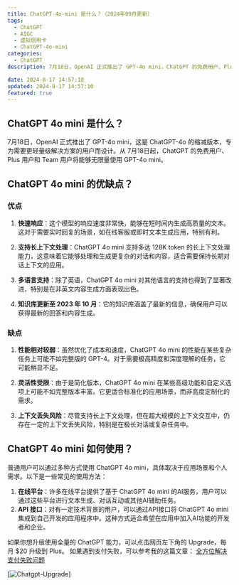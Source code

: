 ```yaml
---
title: ChatGPT-4o-mini 是什么？（2024年09月更新）
tags:
  - ChatGPT
  - AIGC
  - 虚拟信用卡
  - ChatGPT-4o-mini
categories:
  - ChatGPT
description: 7月18日，OpenAI 正式推出了 GPT-4o mini，ChatGPT 的免费用户、Plus 用户和 Team 用户将能够无限量使用 GPT-4o mini。

date: 2024-8-17 14:57:10
updated: 2024-8-17 14:57:10
featured: true
---
```


## ChatGPT 4o mini 是什么？

7月18日，OpenAI 正式推出了 GPT-4o mini，这是 ChatGPT-4o 的缩减版本，专为需要更轻量级解决方案的用户而设计。从 7月18日起，ChatGPT 的免费用户、Plus 用户和 Team 用户将能够无限量使用 GPT-4o mini。

<!-- more -->

## ChatGPT 4o mini 的优缺点？

### 优点

1. **快速响应**：这个模型的响应速度非常快，能够在短时间内生成高质量的文本。这对于需要实时回复的场景，如在线客服或即时文本生成应用，特别有利。
    
2. **支持长上下文处理**：ChatGPT 4o mini 支持多达 128K token 的长上下文处理能力，这意味着它能够处理和生成更复杂的对话和内容，适合需要保持长期对话上下文的应用。
    
3. **多语言支持**：除了英语，ChatGPT 4o mini 对其他语言的支持也得到了显著改进，特别是在非英文内容生成方面表现出色。
    
4. **知识库更新至 2023 年 10 月**：它的知识库涵盖了最新的信息，确保用户可以获得最新的回答和内容生成。
    

### 缺点

1. **性能相对较弱**：虽然优化了成本和速度，ChatGPT 4o mini 的性能在某些复杂任务上可能不如完整版的 GPT-4。对于需要极高精度和深度理解的任务，它可能稍显不足。
    
2. **灵活性受限**：由于是简化版本，ChatGPT 4o mini 在某些高级功能和自定义选项上可能不如完整版本丰富。它更适合标准化的应用场景，而非高度定制化的需求。
    
3. **上下文丢失风险**：尽管支持长上下文处理，但在超大规模的上下文交互中，仍存在一定的上下文丢失风险，特别是在极长对话或复杂任务中。

## ChatGPT 4o mini 如何使用？

普通用户可以通过多种方式使用 ChatGPT 4o mini，具体取决于应用场景和个人需求。以下是一些常见的使用方法：

1. **在线平台**：许多在线平台提供了基于 ChatGPT 4o mini 的AI服务，用户可以通过这些平台进行文本生成、对话互动或其他AI辅助任务。
2. **API 接口**：对有一定技术背景的用户，可以通过API接口将 ChatGPT 4o mini 集成到自己开发的应用程序中。这种方式适合希望在应用中加入AI功能的开发者和企业。

如果你想升级使用全量的 ChatGPT 能力，可以点击网页左下角的 Upgrade，每月 $20 升级到 Plus。 如果遇到支付失败，可以参考我的这篇文章：
[全方位解决支付失败问题](/upgrade_chatgpt)

[![Chatgpt-Upgrade](https://s21.ax1x.com/2024/08/17/pACyKTe.png)]
